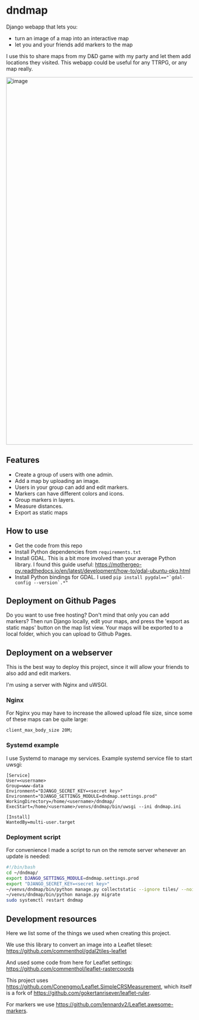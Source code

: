 # dndmap

Django webapp that lets you:
- turn an image of a map into an interactive map
- let you and your friends add markers to the map

I use this to share maps from my D&D game with my party and let them add locations they visited. This webapp could be useful for any TTRPG, or any map really.

<img width="990" alt="image" src="https://user-images.githubusercontent.com/33519926/163684956-b68fd9b6-7fa2-4457-88dd-66e3f478c8ad.png">

## Features

- Create a group of users with one admin.
- Add a map by uploading an image.
- Users in your group can add and edit markers.
- Markers can have different colors and icons.
- Group markers in layers.
- Measure distances.
- Export as static maps

## How to use

- Get the code from this repo
- Install Python dependencies from `requirements.txt`
- Install GDAL.
  This is a bit more involved than your average Python library. I found this guide useful:
https://mothergeo-py.readthedocs.io/en/latest/development/how-to/gdal-ubuntu-pkg.html
- Install Python bindings for GDAL. I used ```pip install pygdal=="`gdal-config --version`.*"```

## Deployment on Github Pages

Do you want to use free hosting? Don't mind that only you can add markers?
Then run Django locally, edit your maps, and press the 'export as static maps' button on the map list view.
Your maps will be exported to a local folder, which you can upload to Github Pages.

## Deployment on a webserver

This is the best way to deploy this project, since it will allow your friends to also add and edit markers.

I'm using a server with Nginx and uWSGI.

### Nginx
For Nginx you may have to increase the allowed upload file size, since some of these maps can be quite large:

`client_max_body_size 20M;`

### Systemd example
I use Systemd to manage my services. Example systemd service file to start uwsgi:

```
[Service]
User=<username>
Group=www-data
Environment="DJANGO_SECRET_KEY=<secret key>"
Environment="DJANGO_SETTINGS_MODULE=dndmap.settings.prod"
WorkingDirectory=/home/<username>/dndmap/
ExecStart=/home/<username>/venvs/dndmap/bin/uwsgi --ini dndmap.ini

[Install]
WantedBy=multi-user.target
```

### Deployment script
For convenience I made a script to run on the remote server whenever an update is needed:

```bash
#!/bin/bash
cd ~/dndmap/
export DJANGO_SETTINGS_MODULE=dndmap.settings.prod
export "DJANGO_SECRET_KEY=<secret key>"
~/venvs/dndmap/bin/python manage.py collectstatic --ignore tiles/ --noinput
~/venvs/dndmap/bin/python manage.py migrate
sudo systemctl restart dndmap
```


## Development resources
Here we list some of the things we used when creating this project.

We use this library to convert an image into a Leaflet tileset:
https://github.com/commenthol/gdal2tiles-leaflet

And used some code from here for Leaflet settings:
https://github.com/commenthol/leaflet-rastercoords

This project uses https://github.com/Conengmo/Leaflet.SimpleCRSMeasurement, which itself is a fork
of https://github.com/gokertanrisever/leaflet-ruler.

For markers we use https://github.com/lennardv2/Leaflet.awesome-markers.
